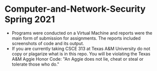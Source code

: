 # Computer-and-Network-Security Spring 2021
- Programs were conducted on a Virtual Machine and reports were the main form of submission for assignments. The reports included screenshots of code and its output.
- If you are currently taking CSCE 313 at Texas A&M University do not copy or plagarize what is in this repo. You will be violating the Texas A&M Aggie Honor Code: "An Aggie does not lie, cheat or steal or tolerate those who do."
